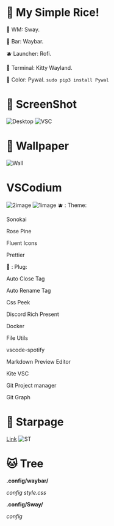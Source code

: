 # 🍚 My Simple Rice!
🍱 WM: Sway.

🍙 Bar: Waybar.

🫐 Launcher: Rofi.

🍣 Terminal: Kitty Wayland.

🍘 Color: Pywal. `sudo pip3 install Pywal`
# 🍑 ScreenShot
![Desktop](https://media.discordapp.net/attachments/993183466231435364/1075501594650611712/IMG_20230215_185422_769.jpg)
![VSC](https://media.discordapp.net/attachments/993183466231435364/1075501593966940360/IMG_20230215_185423_086.jpg)
# 🧇 Wallpaper
![Wall](https://media.discordapp.net/attachments/993183466231435364/1075501594319273984/IMG_20230215_185554_667.jpg)
# VSCodium
![2image](https://user-images.githubusercontent.com/78899891/221252757-9eadf2f9-ae65-4bfb-bcdd-7e33c132d1e6.png)
![1image](https://user-images.githubusercontent.com/78899891/221252429-53f18cd3-4e59-4b66-82a2-c09fcbfecc9f.png)
🫐 : Theme:

Sonokai

Rose Pine

Fluent Icons

Prettier

🍣 : Plug:

Auto Close Tag

Auto Rename Tag

Css Peek

Discord Rich Present

Docker

File Utils

vscode-spotify

Markdown Preview Editor

Kite VSC

Git Project manager

Git Graph
# 🍱 Starpage
[Link](https://iwnuplynottyan.github.io/dots/)
![ST](https://cdn.discordapp.com/attachments/993183466231435364/1075836664737447946/image.png)
# 🐱 Tree
**.config/waybar/**

*config style.css*

**.config/Sway/**

*config*
